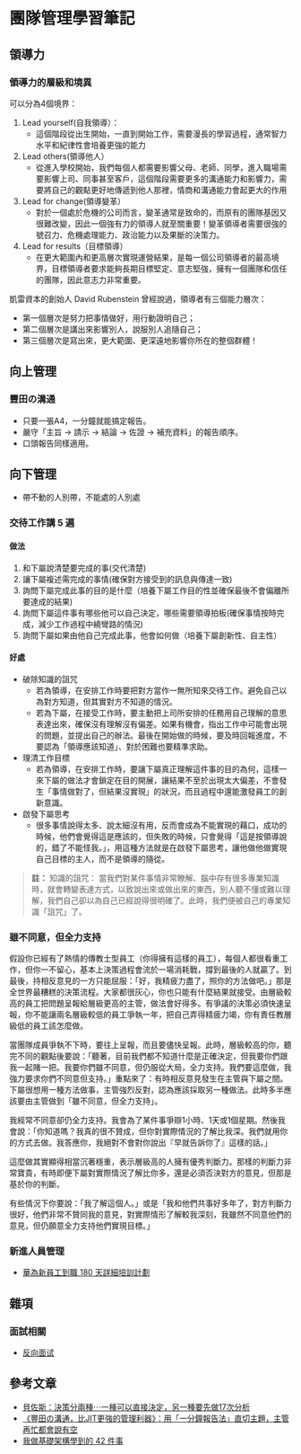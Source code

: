 # 團隊管理學習筆記

## 領導力

### 領導力的層級和境異

可以分為4個境界：

1. Lead yourself(自我領導）：
    * 這個階段從出生開始，一直到開始工作，需要漫長的學習過程，通常智力水平和紀律性會培養更強的能力
2. Lead others(領導他人）
    * 從進入學校開始，我們每個人都需要影響父母、老師、同學，進入職場需要影響上司、同事甚至客戶，這個階段需要更多的溝通能力和影響力，需要將自己的觀點更好地傳遞到他人那裡，情商和溝通能力會起更大的作用
3. Lead for change(領導變革）
    * 對於一個處於危機的公司而言，變革通常是致命的，而原有的團隊基因又很難改變，因此一個強有力的領導人就至關重要！變革領導者需要很強的號召力、危機處理能力、政治能力以及果斷的決策力。
4. Lead for results（目標領導）
    * 在更大範圍內和更高層次實現運營結果，是每一個公司領導者的最高境界，目標領導者要求能夠長期目標堅定、意志堅強，擁有一個團隊和信任的團隊，因此意志力非常重要。

凱雷資本的創始人 David Rubenstein 曾經說過，領導者有三個能力層次：

* 第一個層次是努力把事情做好，用行動證明自己；
* 第二個層次是講出來影響別人，說服別人追隨自己；
* 第三個層次是寫出來，更大範圍、更深遠地影響你所在的整個群體！

## 向上管理

### 豐田の溝通

* 只要一張A4，一分鐘就能搞定報告。
* 嚴守「主旨 → 請示 → 結論 → 佐證 → 補充資料」的報告順序。
* 口頭報告同樣適用。

## 向下管理

* 帶不動的人別帶，不能處的人別處

### 交待工作講 5 遍

#### 做法

1. 和下屬說清楚要完成的事(交代清楚)
2. 讓下屬複述需完成的事情(確保對方接受到的訊息與傳達一致)
3. 詢問下屬完成此事的目的是什麼（培養下屬工作目的性並確保最後不會偏離所要達成的結果)
4. 詢問下屬這件事有哪些他可以自己決定，哪些需要領導拍板(確保事情按時完成，減少工作過程中繞彎路的情況)
5. 詢問下屬如果由他自己完成此事，他會如何做（培養下屬創新性、自主性）

#### 好處

* 破除知識的詛咒
    * 若為領導，在安排工作時要把對方當作一無所知來交待工作。避免自己以為對方知道，但其實對方不知道的情況。
    * 若為下屬，在接受工作時，要主動把上司所安排的任務用自己理解的意思表達出來，確保沒有理解沒有偏差。如果有機會，指出工作中可能會出現的問題，並提出自己的辦法。最後在開始做的時候，要及時回報進度，不要認為「領導應該知道」、對於困難也要精準求助。
* 理清工作目標
    * 若為領導，在安排工作時，要讓下屬真正理解這件事的目的為何，這樣一來下屬的做法才會鎖定在目的開展，讓結果不至於出現太大偏差，不會發生「事情做對了，但結果沒實現」的狀況，而且過程中還能激發員工的創新意識。
* 啟發下屬思考
    * 很多事情說得太多、說太細沒有用，反而會成為不能實現的藉口，成功的時候，他們會覺得這是應該的，但失敗的時候，只會覺得「這是按領導說的，錯了不能怪我。」，用這種方法就是在啟發下屬思考，讓他做他做實現自己目標的主人，而不是領導的隨從。

> **註：**  知識的詛咒： 當我們對某件事情非常瞭解、腦中存有很多專業知識時，就會轉變表達方式，以致說出來或做出來的東西，別人聽不懂或難以理解，我們自己卻以為自己已經說得很明確了。此時，我們便被自己的專業知識「詛咒」了。

### 雖不同意，但全力支持

假設你已經有了熱情的傳教士型員工（你得擁有這樣的員工），每個人都很看重工作，但你一不留心，基本上決策過程會流於一場消耗戰，撐到最後的人就贏了。到最後，持相反意見的一方只能屈服：「好，我精疲力盡了，照你的方法做吧。」那是全世界最糟糕的決策流程。大家都很灰心，你也只能有什麼結果就接受。由層級較高的員工把問題呈報給層級更高的主管，做法會好得多。有爭議的決策必須快速呈報，你不能讓兩名層級較低的員工爭執一年，把自己弄得精疲力竭，你有責任教層級低的員工該怎麼做。

當團隊成員爭執不下時，要往上呈報，而且要儘快呈報。此時，層級較高的你，聽完不同的觀點後要說：「聽著，目前我們都不知道什麼是正確決定，但我要你們跟我一起賭一把。我要你們雖不同意，但仍服從大局，全力支持。我們要這麼做，我強力要求你們不同意但支持。」重點來了：有時相反意見發生在主管與下屬之間。下屬很想用一種方法做事，主管強烈反對，認為應該採取另一種做法。此時多半應該要由主管做到「雖不同意，但全力支持」。

我經常不同意卻仍全力支持。我會為了某件事爭辯1小時、1天或1個星期。然後我會說：「你知道嗎？我真的很不贊成，但你對實際情況的了解比我深。我們就用你的方式去做。我答應你，我絕對不會對你說出『早就告訴你了』這樣的話。」

這麼做其實顯得相當沉著穩重，表示層級高的人擁有優秀判斷力。那樣的判斷力非常寶貴，有時即便下屬對實際情況了解比你多，還是必須否決對方的意見，但那是基於你的判斷。

有些情況下你要說：「我了解這個人。」或是「我和他們共事好多年了，對方判斷力很好，他們非常不贊同我的意見，對實際情形了解較我深刻，我雖然不同意他們的意見，但仍願意全力支持他們實現目標。」

### 新進人員管理

* [華為新員工到職 180 天詳細培訓計劃](https://hiproficiency.com/topic/%E8%8F%AF%E7%82%BA%E6%96%B0%E5%93%A1%E5%B7%A5-180%E5%A4%A9/)

## 雜項

### 面試相關

* [反向面试](https://github.com/yifeikong/reverse-interview-zh)

## 參考文章

* [貝佐斯：決策分兩種⋯一種可以直接決定，另一種要先做17次分析](https://www.businessweekly.com.tw/management/blog/3006394)
* [《豐田の溝通，比JIT更強的管理利器》：用「一分鐘報告法」直切主題，主管再忙都會說有空](https://www.thenewslens.com/article/162581)
* [我做基礎架構學到的 42 件事](https://mp.weixin.qq.com/s/4vSxaJBduXb6OTppfg_sVg)
